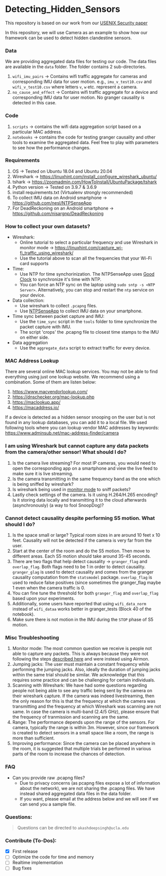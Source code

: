 # Detecting_Hidden_Sensors

This repository is based on our work from our [USENIX Security paper](https://www.usenix.org/conference/usenixsecurity21/presentation/singh)

In this repository, we will use Camera as an example to show how our framework can be used to detect hidden clandestine sensors.

### Data

We are providing aggregated data files for testing our code. The data files are available in the `data` folder. The folder contains 2 sub-directories.
1. `wifi_imu_pairs` -> Contains wifi traffic aggregate for cameras and corresponding IMU data for user motion. e.g., `imu_v_test10.csv` and `wifi_v_test10.csv` where letters `v`, `w` etc. represent a camera.
3. `no_cause_and_effect` -> Contains wifi traffic aggregate for a device and corresponding IMU data for user motion. No granger causality is detected in this case.

### Code
1. `scripts` -> contains the wifi data aggregation script based on a particular MAC address.
2. `notebooks` -> contains the code for testing granger causality and other tools to examine the aggregated data. Feel free to play with parameters to see how the performance changes.


### Requirements

1. OS -> Tested on Ubuntu 18.04 and Ubuntu 20.04
2. Wireshark -> https://linuxhint.com/install_configure_wireshark_ubuntu/
3. tshark -> https://zoomadmin.com/HowToInstall/UbuntuPackage/tshark
4. Python version -> Tested on 3.9.7 & 3.6.9
5. install requirements.txt (Virtualenv strongly recommended)
6. To collect IMU data on Android smartphone -> https://github.com/nesl/NTPSenseApp
7. For DeadReckoning on an Android smartphone -> https://github.com/nisargnp/DeadReckoning

### How to collect your own datasets?

* Wireshark:
  * Online tutorial to select a particular frequency and use Wireshark in monitor mode -> https://linuxhint.com/capture_wi-fi_traffic_using_wireshark/
  * Use the tutorial above to scan all the frequencies that your Wi-Fi card supports
* Time:
  * Use NTP for time synchorinization. The NTPSenseApp uses [Good Clock](https://github.com/nesl/GoodClock) to synchronize it's time with NTP.
  * You can force an NTP sync on the laptop using `sudo sntp -s <NTP Server>`. Alternatively, you can stop and restart the `ntp` service on your device.
* Data collection: 
  * Use wireshark to collect `.pcapng` files.
  * Use [NTPSenseApp](https://github.com/nesl/NTPSenseApp) to collect IMU data on your smartphone.
* Time sync between packet capture and IMU:
  * Use the `time_sync` script in the `tools` folder to time synchronize the packet capture with IMU.
  * The script 'crops' the .pcapng file to closest time stamps to the IMU on either side.
* Data aggregation
  * Use the `aggregate_data` script to extract traffic for every device.

### MAC Address Lookup

There are several online MAC lookup services. You may not be able to find everything using just one lookup website. We recommend using a combination. Some of them are listen below:
1. https://www.macvendorlookup.com/
2. https://dnschecker.org/mac-lookup.php
3. https://maclookup.app/
4. https://macaddress.io/

If a device is detected as a hidden sensor snooping on the user but is not found in any lookup databases, you can add it to a local file. We used following tools where you can lookup vendor MAC addresses by keywords: https://www.adminsub.net/mac-address-finder/camera


### I am using Wireshark but cannot capture any data packets from the camera/other sensor! What should I do?

1. Is the camera live streaming? For most IP cameras, you would need to open the corresponding app on a smartphone and view the live feed to make sure it is live streaming.
2. Is the camera transmitting in the same frequency band as the one which is being sniffed by wireshark?
3. Is wireshark being used in [monitor mode](https://github.com/nesl/Detecting_Hidden_Sensors/#how-to-collect-your-own-datasets) to sniff packets? 
4. Lastly check settings of the camera. Is it using H.264/H.265 encoding? Is it storing data locally and transmitting it to the cloud afterwards (asynchronously) (a way to fool SnoopDog)?

### Cannot detect causality despite performing S5 motion. What should I do?

1. Is the space small or large? Typical room sizes in are around 10 feet x 10 feet. Causality will not be detected if the camera is very far from the user.
2. Start at the center of the room and do the S5 motion. Then move to different areas. Each S5 motion should take around 35-45 seconds.
3. There are two flags that help detect causality -> `granger_flag` and `overlap_flag`. Both flags need to be 1 in order to detect causality. `granger_glag` is used to detect causality and comes from the granger causality computation from the `statsmodel` package. `overlap_flag` is used to reduce false positives (since sometimes the granger_flag maybe 1 even when the camera traffic is 0.
4. You can fine tune the threshold for both `granger_flag` and `overlap_flag` based upon your experiments.
5. Additionally, some users have reported that using `wifi_data_norm` instead of `wifi_dataa` works better in granger_tests (Block 40 of the notebook).
6. Make sure there is not motion in the IMU during the `STOP` phase of S5 motion.

### Misc Troubleshooting

1. Monitor mode: The most common question we receive is people not able to capture any packets. This is always because they were not following the steps [described here](https://github.com/nesl/Detecting_Hidden_Sensors/#how-to-collect-your-own-datasets) and were instead using Airmon.
2. Jumping jacks: The user must maintain a constant frequency while performing the jumping jacks. Also, ideally the duration of jumping jacks within the same trial should be similar. We acknowledge that this requires some practice and can be challenging for certain individuals.
3. Scanning with Wireshark: We have had some questions regarding people not being able to see any traffic being sent by the camera on their wireshark capture. If the camera was indeed livestreaming, then the only reason for this is that the frequency at which the camera was transmitting and the frequency at which Wireshark was scanning are not same. In case the camera is multi-band (2.4/5 GHz), please ensure that the frequency of tranmission and scanning are the same.
4. Range: The performance depends upon the range of the sensors. For camera, typically the range is within 3m. However, since our framework is created to detect sensors in a small space like a room, the range is more than sufficient. 
5. Improving performance: Since the camera can be placed anywhere in the room, it is suggested that multiple trials be performed in various parts of the room to increase the chances of detection.

### FAQ

* Can you provide raw .pcapng files?
  * Due to privacy concerns (as pcapng files expose a lot of information about the network), we are not sharing the .pcapng files. We have instead shared aggregated data files in the data folder.
  * If you want, please email at the address below and we will see if we can send you a sample file.

### Questions:

> Questions can be directed to `akashdeepsingh@ucla.edu`

### Contribute (To-Dos):

- [x] First release
- [ ] Optimize the code for time and memory
- [ ] Realtime implementation
- [ ] Bug fixes
